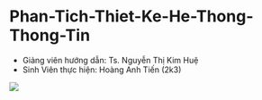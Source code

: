 # Phan-Tich-Thiet-Ke-He-Thong-Thong-Tin
- Giảng viên hướng dẫn: Ts. Nguyễn Thị Kim Huệ 
- Sinh Viên thực hiện: Hoàng Anh Tiến (2k3)

![](https://images.viblo.asia/d90c2059-3bd2-4124-9b7a-b96a0fcc24ef.png)
